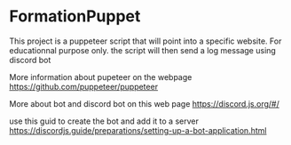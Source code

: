 # FormationPuppet
This project is a puppeteer script that will point into a specific website.
For educationnal purpose only.
the script will then send a log message using discord bot

More information about pupeteer on the webpage
https://github.com/puppeteer/puppeteer

More about bot and discord bot on this web page
https://discord.js.org/#/ 

use this guid to create the bot and add it to a server
https://discordjs.guide/preparations/setting-up-a-bot-application.html


